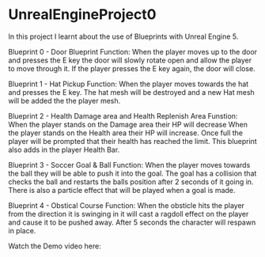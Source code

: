 # UnrealEngineProject0
In this project I learnt about the use of Blueprints with Unreal Engine 5.

Blueprint 0 - Door Blueprint
Function: When the player moves up to the door and presses the E key
the door will slowly rotate open and allow the player to move through it. If the
player presses the E key again, the door will close.

Blueprint 1 - Hat Pickup
Function: When the player moves towards the hat and presses the E key.
The hat mesh will be destroyed and a new Hat mesh will be added the the player
mesh.

Blueprint 2 - Health Damage area and Health Replenish Area
Funstion: When the player stands on the Damage area their HP will decrease
When the player stands on the Health area their HP will increase. Once full the player
will be prompted that their health has reached the limit. This blueprint also adds in the 
player Health Bar.

Blueprint 3 - Soccer Goal & Ball
Function: When the player moves towards the ball they will be able to push it into
the goal. The goal has a collision that checks the ball and restarts the balls position 
after 2 seconds of it going in. There is also a particle effect that will be played when a 
goal is made.

Blueprint 4 - Obstical Course
Function: When the obsticle hits the player from the direction it is swinging in it will
cast a ragdoll effect on the player and cause it to be pushed away. After 5 seconds the character will
respawn in place.

Watch the Demo video here:
